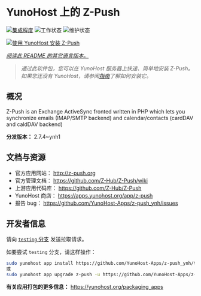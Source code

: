 <!--
注意：此 README 由 <https://github.com/YunoHost/apps/tree/master/tools/readme_generator> 自动生成
请勿手动编辑。
-->

# YunoHost 上的 Z-Push

[![集成程度](https://dash.yunohost.org/integration/z-push.svg)](https://ci-apps.yunohost.org/ci/apps/z-push/) ![工作状态](https://ci-apps.yunohost.org/ci/badges/z-push.status.svg) ![维护状态](https://ci-apps.yunohost.org/ci/badges/z-push.maintain.svg)

[![使用 YunoHost 安装 Z-Push](https://install-app.yunohost.org/install-with-yunohost.svg)](https://install-app.yunohost.org/?app=z-push)

*[阅读此 README 的其它语言版本。](./ALL_README.md)*

> *通过此软件包，您可以在 YunoHost 服务器上快速、简单地安装 Z-Push。*  
> *如果您还没有 YunoHost，请参阅[指南](https://yunohost.org/install)了解如何安装它。*

## 概况

Z-Push is an Exchange ActiveSync fronted written in PHP which lets you synchronize emails (IMAP/SMTP backend) and calendar/contacts (cardDAV and caldDAV backend)


**分发版本：** 2.7.4~ynh1
## 文档与资源

- 官方应用网站： <http://z-push.org>
- 官方管理文档： <https://github.com/Z-Hub/Z-Push/wiki>
- 上游应用代码库： <https://github.com/Z-Hub/Z-Push>
- YunoHost 商店： <https://apps.yunohost.org/app/z-push>
- 报告 bug： <https://github.com/YunoHost-Apps/z-push_ynh/issues>

## 开发者信息

请向 [`testing` 分支](https://github.com/YunoHost-Apps/z-push_ynh/tree/testing) 发送拉取请求。

如要尝试 `testing` 分支，请这样操作：

```bash
sudo yunohost app install https://github.com/YunoHost-Apps/z-push_ynh/tree/testing --debug
或
sudo yunohost app upgrade z-push -u https://github.com/YunoHost-Apps/z-push_ynh/tree/testing --debug
```

**有关应用打包的更多信息：** <https://yunohost.org/packaging_apps>
